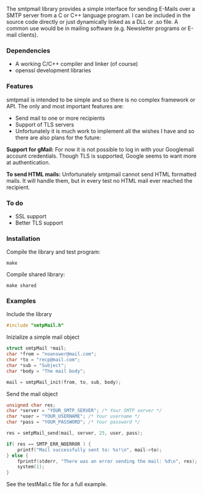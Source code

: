 The smtpmail library provides a simple interface for sending E-Mails over a SMTP server from a C or C++ language program.
I can be included in the source code directly or just dynamically linked as a DLL or .so file.
A common use would be in mailing software (e.g. Newsletter programs or E-mail clients).

### Dependencies

* A working C/C++ compiler and linker (of course)
* openssl development libraries

### Features

smtpmail is intended to be simple and so there is no complex framework or API. 
The only and most important features are:

* Send mail to one or more recipients
* Support of TLS servers
* Unfortunately it is much work to implement all the wishes I have and so there are also plans for the future:

**Support for gMail:** For now it is not possible to log in with your Googlemail account credentials. Though TLS is supported, Google seems to want more at authentication.

**To send HTML mails:** Unfortunately smtpmail cannot send HTML formatted mails. It will handle them, but in every test no HTML mail ever reached the recipient.

### To do

* SSL support
* Better TLS support


### Installation

Compile the library and test program:

```
make
```

Compile shared library:

```
make shared
```

### Examples

Include the library

```c
#include "smtpMail.h"
```

Inizialize a simple mail object

```c
struct smtpMail *mail;
char *from = "noanswer@mail.com";
char *to = "recp@mail.com";
char *sub = "Subject";
char *body = "The mail body";

mail = smtpMail_init(from, to, sub, body);
```

Send the mail object

```c
unsigned char res;
char *server = "YOUR_SMTP_SERVER"; /* Your SMTP server */
char *user = "YOUR_USERNAME"; /* Your username */
char *pass = "YOUR_PASSWORD"; /* Your password */

res = smtpMail_send(mail, server, 25, user, pass);

if( res == SMTP_ERR_NOERROR ) {
	printf("Mail successfully sent to: %s!\n", mail->to);
} else {
	fprintf(stderr, "There was an error sending the mail: %d\n", res);
	system(1);
}
```

See the testMail.c file for a full example.
